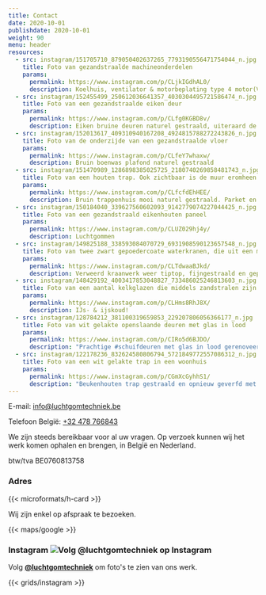 ```yaml
---
title: Contact
date: 2020-10-01
publishdate: 2020-10-01
weight: 90
menu: header
resources:
  - src: instagram/151705710_879050402637265_7793190556471754044_n.jpg
    title: Foto van gezandstraalde machineonderdelen
    params:
      permalink: https://www.instagram.com/p/CLjkIGdhAL0/
      description: Koelhuis, ventilator & motorbeplating type 4 motor(VW Kever/Porsche)
  - src: instagram/152455499_250612036641357_4030304495721586474_n.jpg
    title: Foto van een gezandstraalde eiken deur
    params:
      permalink: https://www.instagram.com/p/CLfg0KGBD8v/
      description: Eiken bruine deuren naturel gestraald, uiteraard de kaders en chabranten ook, daarna behandeld met transparante vernis. Hang&sluitwerk los gestraald en mooi gepoedercoat.
  - src: instagram/152013617_409310940167208_4924815788272243826_n.jpg
    title: Foto van de onderzijde van een gezandstraalde vloer
    params:
      permalink: https://www.instagram.com/p/CLfeY7whaxw/
      description: Bruin boenwas plafond naturel gestraald
  - src: instagram/151470989_1286898385025725_2180740269858481743_n.jpg
    title: Foto van een houten trap. Ook zichtbaar is de muur eromheen
    params:
      permalink: https://www.instagram.com/p/CLfcfdEhHEE/
      description: Bruin trappenhuis mooi naturel gestraald. Parket en treden gevernist, spijlen nog niet.
  - src: instagram/150184040_339627560602093_9142779074227044425_n.jpg
    title: Foto van een gezandstraald eikenhouten paneel
    params:
      permalink: https://www.instagram.com/p/CLUZ029hj4y/
      description: Luchtgommen
  - src: instagram/149825188_338593084070729_6931908590123657548_n.jpg
    title: Foto van twee zwart gepoedercoate waterkranen, die uit een muur komen
    params:
      permalink: https://www.instagram.com/p/CLTdwaaBJkd/
      description: Verweerd kraanwerk weer tiptop, fijngestraald en gepoedercoat. Woont u ver weg geen probleem, regelen we de zaken via de post.
  - src: instagram/148429192_4003417853048827_733486025246813603_n.jpg
    title: Foto van een aantal kelkglazen die middels zandstralen zijn gedecoreerd met persoonsnamen
    params:
      permalink: https://www.instagram.com/p/CLHms8RhJ8X/
      description: IJs- & ijskoud!
  - src: instagram/128784212_381100319659853_229207806056366177_n.jpg
    title: Foto van wit gelakte openslaande deuren met glas in lood
    params:
      permalink: https://www.instagram.com/p/CIRo5d6BJDO/
      description: "Prachtige #schuifdeuren met glas in lood gerenoveerd. Gestraald in ons bedrijf, slecht hout vervangen, opnieuw geverfd en teruggemonteerd."
  - src: instagram/122178236_832624580806794_5721849772557086312_n.jpg
    title: Foto van een wit gelakte trap in een woonhuis
    params:
      permalink: https://www.instagram.com/p/CGmXcGyhhS1/
      description: "Beukenhouten trap gestraald en opnieuw geverfd met Sigma Nova #traprenovatie"
---
```


E-mail: [info@luchtgomtechniek.be](mailto:info@luchtgomtechniek.be)

Telefoon België: [+32 478 766843](tel:+32478766843)

We zijn steeds bereikbaar voor al uw vragen. Op verzoek kunnen wij het
werk komen ophalen en brengen, in België en Nederland.

btw/tva BE0760813758

### Adres

{{< microformats/h-card >}}

Wij zijn enkel op afspraak te bezoeken.

{{< maps/google >}}

### Instagram ![Volg @luchtgomtechniek op Instagram](/IG_Glyph_Fill.png "Volg @luchtgomtechniek op Instagram")

Volg [**@luchtgomtechniek**](https://www.instagram.com/luchtgomtechniek/) om foto's te zien van ons werk.

{{< grids/instagram >}}
